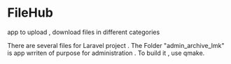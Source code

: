 # FileHub
app to upload , download files in different categories 

There are several files for Laravel project . The Folder "admin_archive_lmk" is app wrriten of purpose for administration .
To build it , use qmake.
